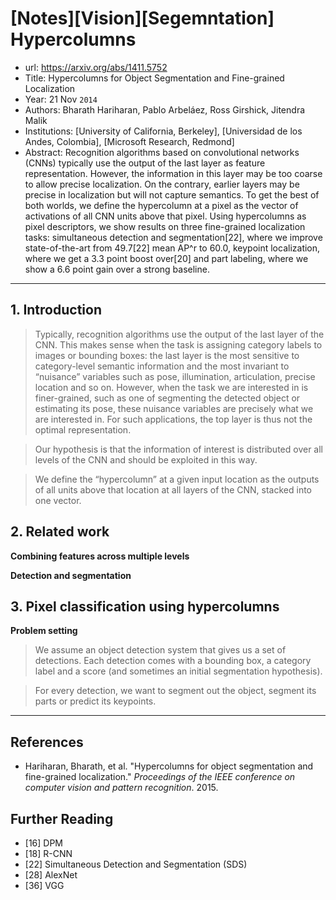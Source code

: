 # [Notes][Vision][Segemntation] Hypercolumns

* url: https://arxiv.org/abs/1411.5752
* Title: Hypercolumns for Object Segmentation and Fine-grained Localization
* Year: 21 Nov `2014`
* Authors: Bharath Hariharan, Pablo Arbeláez, Ross Girshick, Jitendra Malik
* Institutions: [University of California, Berkeley], [Universidad de los Andes, Colombia], [Microsoft Research, Redmond]
* Abstract: Recognition algorithms based on convolutional networks (CNNs) typically use the output of the last layer as feature representation. However, the information in this layer may be too coarse to allow precise localization. On the contrary, earlier layers may be precise in localization but will not capture semantics. To get the best of both worlds, we define the hypercolumn at a pixel as the vector of activations of all CNN units above that pixel. Using hypercolumns as pixel descriptors, we show results on three fine-grained localization tasks: simultaneous detection and segmentation[22], where we improve state-of-the-art from 49.7[22] mean AP^r to 60.0, keypoint localization, where we get a 3.3 point boost over[20] and part labeling, where we show a 6.6 point gain over a strong baseline.

----------------------------------------------------------------------------------------------------

## 1. Introduction

> Typically, recognition algorithms use the output of the last layer of the CNN. This makes sense when the task is assigning category labels to images or bounding boxes: the last layer is the most sensitive to category-level semantic information and the most invariant to “nuisance” variables such as pose, illumination, articulation, precise location and so on. However, when the task we are interested in is finer-grained, such as one of segmenting the detected object or estimating its pose, these nuisance variables are precisely what we are interested in. For such applications, the top layer is thus not the optimal representation.

> Our hypothesis is that the information of interest is distributed over all levels of the CNN and should be exploited in this way.

> We define the “hypercolumn” at a given input location as the outputs of all units above that location at all layers of the CNN, stacked into one vector.

## 2. Related work

**Combining features across multiple levels**

**Detection and segmentation**

## 3. Pixel classification using hypercolumns

**Problem setting**

> We assume an object detection system that gives us a set of detections. Each detection comes with a bounding box, a category label and a score (and sometimes an initial segmentation hypothesis).

> For every detection, we want to segment out the object, segment its parts or predict its keypoints.



----------------------------------------------------------------------------------------------------

## References

* Hariharan, Bharath, et al. "Hypercolumns for object segmentation and fine-grained localization." *Proceedings of the IEEE conference on computer vision and pattern recognition*. 2015.

## Further Reading

* [16] DPM
* [18] R-CNN
* [22] Simultaneous Detection and Segmentation (SDS)
* [28] AlexNet
* [36] VGG
